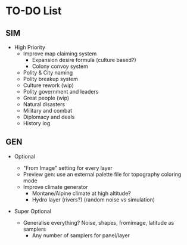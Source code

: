 # TO-DO List

## SIM

- High Priority
  - Improve map claiming system
    - Expansion desire formula (culture based?)
    - Colony convoy system
  - Polity & City naming
  - Polity breakup system
  - Culture rework (wip)
  - Polity government and leaders
  - Great people (wip)
  - Natural disasters
  - Military and combat
  - Diplomacy and deals
  - History log

## GEN

- Optional
  - "From Image" setting for every layer
  - Preview gen: use an external palette file for topography coloring mode
  - Improve climate generator
    - Montane/Alpine climate at high altitude?
    - Hydro layer (rivers?) (random noise vs simulation)

- Super Optional
  - Generalise everything? Noise, shapes, fromimage, latitude as samplers
    - Any number of samplers for panel/layer
